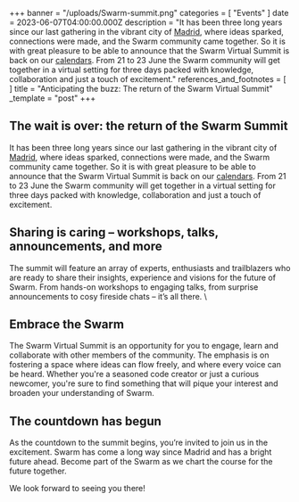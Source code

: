 +++
banner = "/uploads/Swarm-summit.png"
categories = [ "Events" ]
date = 2023-06-07T04:00:00.000Z
description = "It has been three long years since our last gathering in the vibrant city of [Madrid](https://www.youtube.com/watch?v=tXbi99T2osw), where ideas sparked, connections were made, and the Swarm community came together. So it is with great pleasure to be able to announce that the Swarm Virtual Summit is back on our [calendars](https://www.addevent.com/event/Ee17443659). From 21 to 23 June the Swarm community will get together in a virtual setting for three days packed with knowledge, collaboration and just a touch of excitement."
references_and_footnotes = [ ]
title = "Anticipating the buzz: The return of the Swarm Virtual Summit"
_template = "post"
+++


## The wait is over: the return of the Swarm Summit

It has been three long years since our last gathering in the vibrant city of [Madrid](https://www.youtube.com/watch?v=tXbi99T2osw), where ideas sparked, connections were made, and the Swarm community came together. So it is with great pleasure to be able to announce that the Swarm Virtual Summit is back on our [calendars](https://www.addevent.com/event/Ee17443659). From 21 to 23 June the Swarm community will get together in a virtual setting for three days packed with knowledge, collaboration and just a touch of excitement.


## Sharing is caring – workshops, talks, announcements, and more

The summit will feature an array of experts, enthusiasts and trailblazers who are ready to share their insights, experience and visions for the future of Swarm. From hands-on workshops to engaging talks, from surprise announcements to cosy fireside chats – it’s all there. \



## Embrace the Swarm

The Swarm Virtual Summit is an opportunity for you to engage, learn and collaborate with other members of the community. The emphasis is on fostering a space where ideas can flow freely, and where every voice can be heard. Whether you're a seasoned code creator or just a curious newcomer, you're sure to find something that will pique your interest and broaden your understanding of Swarm.


## The countdown has begun

As the countdown to the summit begins, you’re invited to join us in the excitement. Swarm has come a long way since Madrid and has a bright future ahead. Become part of the Swarm as we chart the course for the future together.

We look forward to seeing you there!